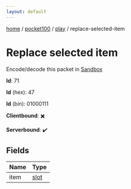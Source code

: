 ```yaml
---
layout: default
---
```


[home](/)  /  [pocket100](/protocol/pocket100)  /  [play](/protocol/pocket100/play)  /  replace-selected-item

# Replace selected item

Encode/decode this packet in [Sandbox](../../../sandbox/pocket100#play.replace_selected_item)

**Id**: 71

**Id** (hex): 47

**Id** (bin): 01000111

**Clientbound**: ✖️

**Serverbound**: ✔️

## Fields

Name | Type
---|---
item | [slot](/protocol/pocket100/types/slot)
